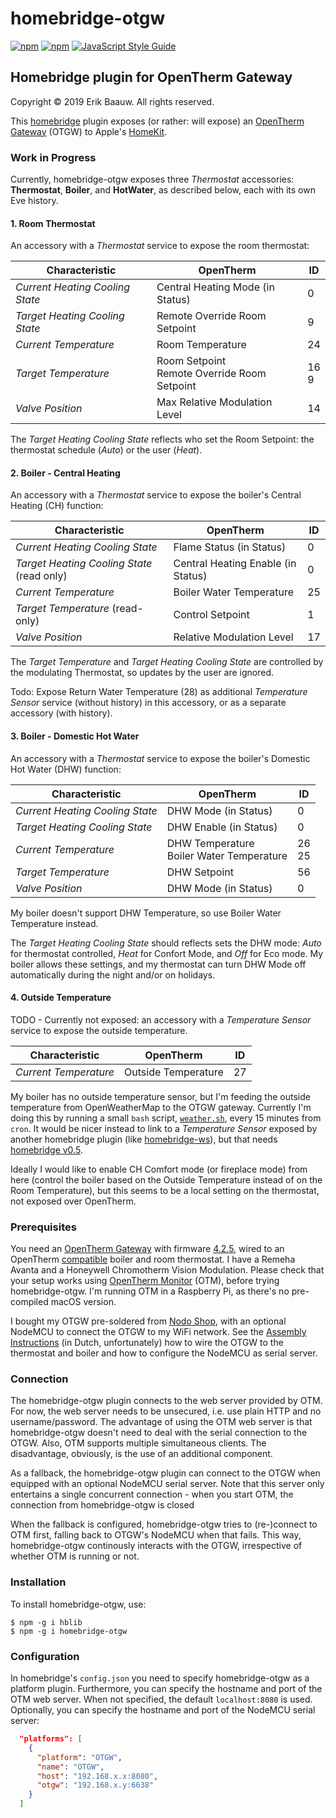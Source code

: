 # homebridge-otgw
[![npm](https://img.shields.io/npm/dt/homebridge-otgw.svg)](https://www.npmjs.com/package/homebridge-otgw) [![npm](https://img.shields.io/npm/v/homebridge-otgw.svg)](https://www.npmjs.com/package/homebridge-otgw)
[![JavaScript Style Guide](https://img.shields.io/badge/code_style-standard-brightgreen.svg)](https://standardjs.com)

## Homebridge plugin for OpenTherm Gateway
Copyright © 2019 Erik Baauw. All rights reserved.

This [homebridge](https://github.com/nfarina/homebridge) plugin exposes (or rather: will expose) an [OpenTherm Gateway](http://www.otgw.tclcode.com/index.html) (OTGW) to Apple's [HomeKit](http://www.apple.com/ios/home/).

### Work in Progress
Currently, homebridge-otgw exposes three _Thermostat_ accessories: **Thermostat**, **Boiler**, and **HotWater**, as described below, each with its own Eve history.

#### 1. Room Thermostat
An accessory with a _Thermostat_ service to expose the room thermostat:

Characteristic | OpenTherm | ID
-- | -- | --
_Current Heating Cooling State_ | Central Heating Mode (in Status) | 0
_Target Heating Cooling State_ | Remote Override Room Setpoint| 9
_Current Temperature_ | Room Temperature | 24
_Target Temperature_ | Room Setpoint<br>Remote Override Room Setpoint | 16<br>9
_Valve Position_ | Max Relative Modulation Level<br> | 14

The _Target Heating Cooling State_ reflects who set the Room Setpoint: the thermostat schedule (_Auto_) or the user (_Heat_).

#### 2. Boiler - Central Heating
An accessory with a _Thermostat_ service to expose the boiler's Central Heating (CH) function:

Characteristic | OpenTherm | ID
-- | -- | --
_Current Heating Cooling State_ | Flame Status (in Status) | 0
_Target Heating Cooling State_ (read only) | Central Heating Enable (in Status) | 0
_Current Temperature_ | Boiler Water Temperature | 25
_Target Temperature_ (read-only)| Control Setpoint | 1
_Valve Position_ | Relative Modulation Level | 17

The _Target Temperature_ and _Target Heating Cooling State_ are controlled by the modulating Thermostat, so updates by the user are ignored.

Todo: Expose Return Water Temperature (28) as additional _Temperature Sensor_ service (without history) in this accessory, or as a separate accessory (with history).

#### 3. Boiler - Domestic Hot Water
An accessory with a _Thermostat_ service to expose the boiler's Domestic Hot Water (DHW) function:

Characteristic | OpenTherm | ID
-- | -- | --
_Current Heating Cooling State_ | DHW Mode (in Status) | 0
_Target Heating Cooling State_ | DHW Enable (in Status) | 0
_Current Temperature_ | DHW Temperature<br>Boiler Water Temperature | 26<br>25
_Target Temperature_ | DHW Setpoint | 56
_Valve Position_ | DHW Mode (in Status) | 0

My boiler doesn't support DHW Temperature, so use Boiler Water Temperature instead.

The _Target Heating Cooling State_ should reflects sets the DHW mode: _Auto_ for thermostat controlled, _Heat_ for Confort Mode, and _Off_ for Eco mode.  My boiler allows these settings, and my thermostat can turn DHW Mode off automatically during the night and/or on holidays.

#### 4. Outside Temperature
TODO - Currently not exposed: an accessory with a _Temperature Sensor_ service to expose the outside temperature.

Characteristic | OpenTherm | ID
-- | -- | --
_Current Temperature_ | Outside Temperature | 27

My boiler has no outside temperature sensor, but I'm feeding the outside temperature from OpenWeatherMap to the OTGW gateway.  Currently I'm doing this by running a small `bash` script, [`weather.sh`](https://github.com/ebaauw/homebridge-otgw/blob/master/cli/weather.sh), every 15 minutes from `cron`. It would be nicer instead to link to a _Temperature Sensor_ exposed by another homebridge plugin (like [homebridge-ws](https://github.com/ebaauw/homebridge-ws)), but that needs [homebridge v0.5](https://github.com/nfarina/homebridge/issues/1039).

Ideally I would like to enable CH Comfort mode (or fireplace mode) from here (control the boiler based on the Outside Temperature instead of on the Room Temperature), but this seems to be a local setting on the thermostat, not exposed over OpenTherm.

### Prerequisites
You need an [OpenTherm Gateway](http://otgw.tclcode.com) with firmware [4.2.5](http://otgw.tclcode.com/download.html), wired to an OpenTherm [compatible](http://otgw.tclcode.com/matrix.cgi) boiler and room thermostat.  I have a Remeha Avanta and a Honeywell Chromotherm Vision Modulation.  Please check that your setup works using [OpenTherm Monitor](http://www.otgw.tclcode.com/otmonitor.html) (OTM), before trying homebridge-otgw.  I'm running OTM in a Raspberry Pi, as there's no pre-compiled macOS version.

I bought my OTGW pre-soldered from [Nodo Shop](https://www.nodo-shop.nl/en/opentherm-gateway/188-opentherm-gateway.html), with an optional NodeMCU to connect the OTGW to my WiFi network.  See the [Assembly Instructions](https://www.nodo-shop.nl/nl/index.php?controller=attachment&id_attachment=47) (in Dutch, unfortunately) how to wire the OTGW to the thermostat and boiler and how to configure the NodeMCU as serial server.  

### Connection
The homebridge-otgw plugin connects to the web server provided by OTM.  For now, the web server needs to be unsecured, i.e. use plain HTTP and no username/password.  The advantage of using the OTM web server is that homebridge-otgw doesn't need to deal with the serial connection to the OTGW.  Also, OTM supports multiple simultaneous clients. The disadvantage, obviously, is the use of an additional component.

As a fallback, the homebridge-otgw plugin can connect to the OTGW when equipped with an optional NodeMCU serial server.  Note that this server only entertains a single concurrent connection - when you start OTM, the connection from homebridge-otgw is closed

When the fallback is configured, homebridge-otgw tries to (re-)connect to OTM first, falling back to OTGW's NodeMCU when that fails.  This way, homebridge-otgw continously interacts with the OTGW, irrespective of whether OTM is running or not.

### Installation
To install homebridge-otgw, use:
```
$ npm -g i hblib
$ npm -g i homebridge-otgw
```

### Configuration
In homebridge's `config.json` you need to specify homebridge-otgw as a platform plugin.  Furthermore, you can specify the hostname and port of the OTM web server.  When not specified, the default `localhost:8080` is used.  Optionally, you can specify the hostname and port of the NodeMCU serial server:
```json
  "platforms": [
    {
      "platform": "OTGW",
      "name": "OTGW",
      "host": "192.168.x.x:8080",
      "otgw": "192.168.x.y:6638"
    }
  ]
```
